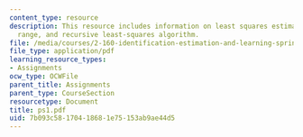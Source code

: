 ```yaml
---
content_type: resource
description: This resource includes information on least squares estimation, calibration
  range, and recursive least-squares algorithm.
file: /media/courses/2-160-identification-estimation-and-learning-spring-2006/7b093c58170418681e75153ab9ae44d5_ps1.pdf
file_type: application/pdf
learning_resource_types:
- Assignments
ocw_type: OCWFile
parent_title: Assignments
parent_type: CourseSection
resourcetype: Document
title: ps1.pdf
uid: 7b093c58-1704-1868-1e75-153ab9ae44d5
---
```

